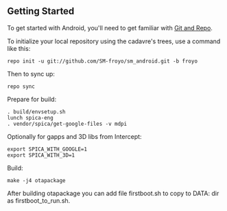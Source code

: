 Getting Started
---------------

To get started with Android, you'll need to get
familiar with [Git and Repo](http://source.android.com/download/using-repo).

To initialize your local repository using the cadavre's trees, use a command like this:

    repo init -u git://github.com/SM-froyo/sm_android.git -b froyo

Then to sync up:

    repo sync

Prepare for build:

    . build/envsetup.sh
    lunch spica-eng
    . vendor/spica/get-google-files -v mdpi

Optionally for gapps and 3D libs from Intercept:

    export SPICA_WITH_GOOGLE=1
    export SPICA_WITH_3D=1

Build:

    make -j4 otapackage

After building otapackage you can add file firstboot.sh to copy to DATA: dir as firstboot_to_run.sh.